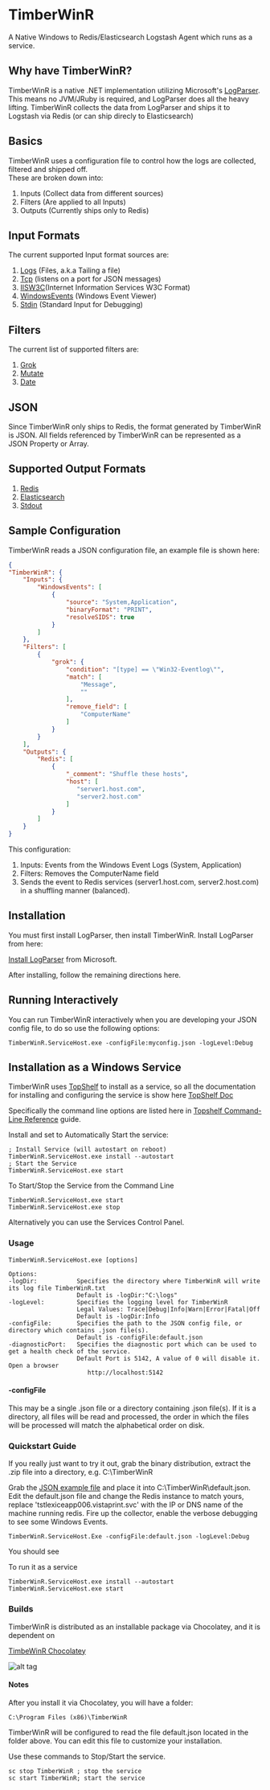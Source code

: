 TimberWinR
==========
A Native Windows to Redis/Elasticsearch Logstash Agent which runs as a service.

## Why have TimberWinR?
TimberWinR is a native .NET implementation utilizing Microsoft's [LogParser](http://technet.microsoft.com/en-us/scriptcenter/dd919274.aspx).  This means
no JVM/JRuby is required, and LogParser does all the heavy lifting.  TimberWinR collects
the data from LogParser and ships it to Logstash via Redis (or can ship direcly to Elasticsearch)

## Basics
TimberWinR uses a configuration file to control how the logs are collected, filtered and shipped off.  
These are broken down into:
 1. Inputs  (Collect data from different sources)
 2. Filters (Are applied to all Inputs)
 3. Outputs (Currently ships only to Redis)

## Input Formats
The current supported Input format sources are:
 1. [Logs](https://github.com/efontana/TimberWinR/blob/master/TimberWinR/mdocs/Logs.md) (Files, a.k.a Tailing a file)
 2. [Tcp](https://github.com/efontana/TimberWinR/blob/master/TimberWinR/mdocs/TcpInput.md) (listens on a port for JSON messages)
 3. [IISW3C](https://github.com/efontana/TimberWinR/blob/master/TimberWinR/mdocs/IISW3CInput.md)(Internet Information Services W3C Format)
 4. [WindowsEvents](https://github.com/efontana/TimberWinR/blob/master/TimberWinR/mdocs/WindowsEvents.md) (Windows Event Viewer)
 5. [Stdin](https://github.com/efontana/TimberWinR/blob/master/TimberWinR/mdocs/StdinInput.md) (Standard Input for Debugging)

## Filters
The current list of supported filters are:
 1. [Grok](https://github.com/efontana/TimberWinR/blob/master/TimberWinR/mdocs/GrokFilter.md)
 2. [Mutate](https://github.com/efontana/TimberWinR/blob/master/TimberWinR/mdocs/MutateFilter.md)
 3. [Date](https://github.com/efontana/TimberWinR/blob/master/TimberWinR/mdocs/DateFilter.md)

## JSON
Since TimberWinR only ships to Redis, the format generated by TimberWinR is JSON.  All fields referenced by TimberWinR can be
represented as a JSON Property or Array.

## Supported Output Formats
1. [Redis](https://github.com/efontana/TimberWinR/blob/master/TimberWinR/mdocs/RedisOutput.md)
2. [Elasticsearch](https://github.com/efontana/TimberWinR/blob/master/TimberWinR/mdocs/ElasticsearchOutput.md)
3. [Stdout](https://github.com/efontana/TimberWinR/blob/master/TimberWinR/mdocs/StdoutOutput.md)

## Sample Configuration
TimberWinR reads a JSON configuration file, an example file is shown here:
```json
{
"TimberWinR": {
    "Inputs": {
        "WindowsEvents": [
            {
                "source": "System,Application",
                "binaryFormat": "PRINT",
                "resolveSIDS": true
            }
        ]
    },
    "Filters": [          
        {
            "grok": {
                "condition": "[type] == \"Win32-Eventlog\"",
                "match": [
                    "Message",
                    ""
                ],                   
                "remove_field": [
                    "ComputerName"                   
                ]
            }
        }
    ],
    "Outputs": {
        "Redis": [
            { 
                "_comment": "Shuffle these hosts",
                "host": [
                   "server1.host.com", 
                   "server2.host.com"
                ]
            }
        ]
    }
}
```
This configuration:
 1. Inputs: Events from the Windows Event Logs (System, Application)
 2. Filters: Removes the ComputerName field
 3. Sends the event to Redis services (server1.host.com, server2.host.com) in a shuffling manner (balanced).

## Installation
You must first install LogParser, then install TimberWinR.   Install LogParser from here:

[Install LogParser](http://www.microsoft.com/en-us/download/details.aspx?id=24659) from Microsoft.

After installing, follow the remaining directions here.
## Running Interactively
You can run TimberWinR interactively when you are developing your JSON config file, to do so use the
following options:
```
TimberWinR.ServiceHost.exe -configFile:myconfig.json -logLevel:Debug
```

## Installation as a Windows Service
TimberWinR uses [TopShelf](http://topshelf-project.com/) to install as a service, so all the documentation
for installing and configuring the service is show here [TopShelf Doc](http://docs.topshelf-project.com/en/latest/)

Specifically the command line options are listed here in [Topshelf Command-Line Reference](http://docs.topshelf-project.com/en/latest/overview/commandline.html) guide.

Install and set to Automatically Start the service:
```
; Install Service (will autostart on reboot)
TimberWinR.ServiceHost.exe install --autostart
; Start the Service
TimberWinR.ServiceHost.exe start
```

To Start/Stop the Service from the Command Line
```
TimberWinR.ServiceHost.exe start
TimberWinR.ServiceHost.exe stop
```

Alternatively you can use the Services Control Panel.
### Usage
```
TimberWinR.ServiceHost.exe [options]

Options:
-logDir:           Specifies the directory where TimberWinR will write its log file TimberWinR.txt
                   Default is -logDir:"C:\logs"
-logLevel:         Specifies the logging level for TimberWinR
                   Legal Values: Trace|Debug|Info|Warn|Error|Fatal|Off
                   Default is -logDir:Info
-configFile:       Specifies the path to the JSON config file, or directory which contains .json file(s).
                   Default is -configFile:default.json
-diagnosticPort:   Specifies the diagnostic port which can be used to get a health check of the service.
                   Default Port is 5142, A value of 0 will disable it.  Open a browser
                      http://localhost:5142
```
#### -configFile
This may be a single .json file or a directory containing .json file(s).  If it is a directory, all
files will be read and processed, the order in which the files will be processed will match the alphabetical
order on disk.

### Quickstart Guide
If you really just want to try it out, grab the binary distribution, extract the .zip file
into a directory, e.g.  C:\TimberWinR

Grab the [JSON example file](https://github.com/efontana/TimberWinR/blob/master/TimberWinR.ServiceHost/default.json) and place it into C:\TimberWinR\default.json. 
Edit the default.json file and change the Redis instance to match yours, replace 'tstlexiceapp006.vistaprint.svc' with the IP or DNS name
of the machine running redis.  Fire up the collector, enable the verbose debugging to see some Windows Events.

```
TimberWinR.ServiceHost.Exe -configFile:default.json -logLevel:Debug
```

You should see 


To run it as a service
```
TimberWinR.ServiceHost.exe install --autostart
TimberWinR.ServiceHost.exe start
```

### Builds ###
TimberWinR is distributed as an installable package via Chocolatey, and it is dependent on 

[TimbeWinR Chocolatey](https://chocolatey.org/packages/TimberWinR)

![alt tag](https://raw.github.com/efontana/TimberWinR/master/chocolatey.png)

#### Notes ####
After you install it via Chocolatey, you will have a folder:
```
C:\Program Files (x86)\TimberWinR
```
TimberWinR will be configured to read the file default.json located in the folder above.  You can edit this file
to customize your installation.

Use these commands to Stop/Start the service.

```
sc stop TimberWinR ; stop the service
sc start TimberWinR; start the service
```
